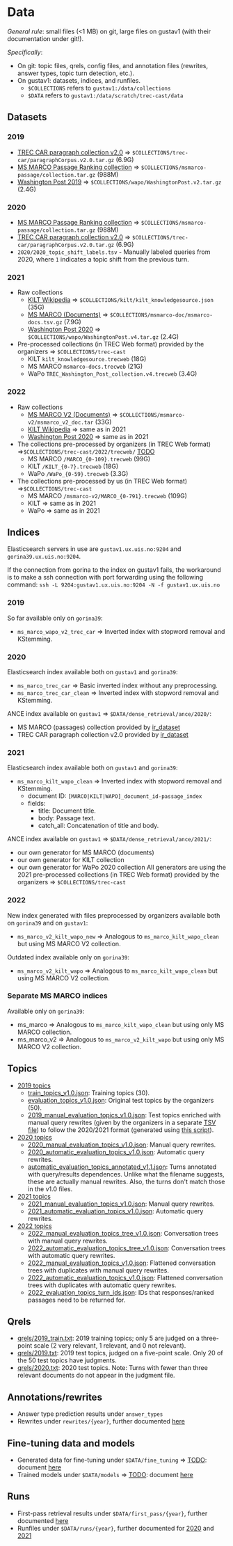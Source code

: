 # Data

*General rule*: small files (<1 MB) on git, large files on gustav1 (with their documentation under git!). 

*Specifically*: 
  * On git: topic files, qrels, config files, and annotation files (rewrites, answer types, topic turn detection, etc.).
  * On gustav1: datasets, indices, and runfiles.
    - `$COLLECTIONS` refers to `gustav1:/data/collections`
    - `$DATA` refers to `gustav1:/data/scratch/trec-cast/data`

## Datasets

### 2019

  * [TREC CAR paragraph collection v2.0](http://trec-car.cs.unh.edu/datareleases/) => `$COLLECTIONS/trec-car/paragraphCorpus.v2.0.tar.gz` (6.9G)
  * [MS MARCO Passage Ranking collection](https://github.com/microsoft/MSMARCO-Passage-Ranking) => `$COLLECTIONS/msmarco-passage/collection.tar.gz` (988M)
  * [Washington Post 2019](https://trec.nist.gov/data/wapost/) => `$COLLECTIONS/wapo/WashingtonPost.v2.tar.gz` (2.4G)

### 2020

  * [MS MARCO Passage Ranking collection](https://github.com/microsoft/MSMARCO-Passage-Ranking) => `$COLLECTIONS/msmarco-passage/collection.tar.gz` (988M)  
  * [TREC CAR paragraph collection v2.0](http://trec-car.cs.unh.edu/datareleases/) => `$COLLECTIONS/trec-car/paragraphCorpus.v2.0.tar.gz` (6.9G)
  * `2020/2020_topic_shift_labels.tsv` - Manually labeled queries from 2020, where `1` indicates a topic shift from the previous turn.

### 2021

  * Raw collections
    - [KILT Wikipedia](https://github.com/facebookresearch/KILT/) => `$COLLECTIONS/kilt/kilt_knowledgesource.json` (35G)
    - [MS MARCO (Documents)](https://github.com/microsoft/MSMARCO-Document-Ranking) => `$COLLECTIONS/msmarco-doc/msmarco-docs.tsv.gz` (7.9G)
    - [Washington Post 2020](https://trec.nist.gov/data/wapost/) => `$COLLECTIONS/wapo/WashingtonPost.v4.tar.gz` (2.4G)
  * Pre-processed collections (in TREC Web format) provided by the organizers => `$COLLECTIONS/trec-cast`
    - KILT `kilt_knowledgesource.trecweb` (18G)
    - MS MARCO `msmarco-docs.trecweb` (21G)
    - WaPo `TREC_Washington_Post_collection.v4.trecweb` (3.4G)

### 2022
  * Raw collections
    - [MS MARCO V2 (Documents)](https://microsoft.github.io/msmarco/TREC-Deep-Learning-2021#document-ranking-dataset) => `$COLLECTIONS/msmarco-v2/msmarco_v2_doc.tar` (33G)
    - [KILT Wikipedia](https://github.com/facebookresearch/KILT/) => same as in 2021
    - [Washington Post 2020](https://trec.nist.gov/data/wapost/) => same as in 2021
  * The collections pre-processed by organizers (in TREC Web format) =>`$COLLECTIONS/trec-cast/2022/trecweb/` [TODO](https://github.com/iai-group/trec-cast/issues/416)
    - MS MARCO `/MARCO_{0-109}.trecweb` (99G)
    - KILT `/KILT_{0-7}.trecweb` (18G)
    - WaPo `/WaPo_{0-59}.trecweb` (3.3G)
  * The collections pre-processed by us (in TREC Web format) =>`$COLLECTIONS/trec-cast`
    - MS MARCO `/msmarco-v2/MARCO_{0-791}.trecweb` (109G)
    - KILT => same as in 2021
    - WaPo => same as in 2021

## Indices

Elasticsearch servers in use are `gustav1.ux.uis.no:9204` and `gorina39.ux.uis.no:9204`.

If the connection from gorina to the index on gustav1 fails, the workaround is to make a ssh connection with port forwarding using the following command:
`ssh -L 9204:gustav1.ux.uis.no:9204 -N -f gustav1.ux.uis.no`

### 2019

So far available only on `gorina39`:
  * `ms_marco_wapo_v2_trec_car` => Inverted index with stopword removal and KStemming.

### 2020

Elasticsearch index available both on `gustav1` and `gorina39`:
  * `ms_marco_trec_car` => Basic inverted index without any preprocessing.
  * `ms_marco_trec_car_clean` => Inverted index with stopword removal and KStemming.

ANCE index available on `gustav1` => `$DATA/dense_retrieval/ance/2020/`:
  - MS MARCO (passages) collection provided by [ir_dataset](https://ir-datasets.com/msmarco-passage.html#msmarco-passage)
  - TREC CAR paragraph collection v2.0 provided by [ir_dataset](https://ir-datasets.com/car.html#car/v2.0)

### 2021

Elasticsearch index available both on `gustav1` and `gorina39`:
  * `ms_marco_kilt_wapo_clean` => Inverted index with stopword removal and KStemming.
    - document ID: `[MARCO|KILT|WAPO]_document_id-passage_index`
    - fields: 
      - title: Document title.
      - body: Passage text.
      - catch_all: Concatenation of title and body.

ANCE index available on `gustav1` => `$DATA/dense_retrieval/ance/2021/`:
  - our own generator for MS MARCO (documents) 
  - our own generator for KILT collection 
  - our own generator for WaPo 2020 collection
All generators are using the 2021 pre-processed collections (in TREC Web format) provided by the organizers => `$COLLECTIONS/trec-cast` 

### 2022

New index generated with files preprocessed by organizers available both on `gorina39` and on `gustav1`:
  * `ms_marco_v2_kilt_wapo_new` => Analogous to `ms_marco_kilt_wapo_clean` but using MS MARCO V2 collection. 

Outdated index available only on `gorina39`:
  * `ms_marco_v2_kilt_wapo` => Analogous to `ms_marco_kilt_wapo_clean` but using MS MARCO V2 collection. 

### Separate MS MARCO indices

Available only on `gorina39`:
  * ms_marco => Analogous to `ms_marco_kilt_wapo_clean` but using only MS MARCO collection.
  * ms_marco_v2 => Analogous to `ms_marco_v2_kilt_wapo` but using only MS MARCO V2 collection.

## Topics

  * [2019 topics](topics/2019)
    - [train_topics_v1.0.json](topics/2019/train_topics_v1.0.json): Training topics (30).
    - [evaluation_topics_v1.0.json](data/topics/2019/evaluation_topics_v1.0.json): Original test topics by the organizers (50).
    - [2019_manual_evaluation_topics_v1.0.json](topics/2019/2019_manual_evaluation_topics_v1.0.json): Test topics enriched with manual query rewrites (given by the organizers in a separate [TSV file](data/topics/2019/evaluation_topics_annotated_resolved_v1.0.tsv)) to follow the 2020/2021 format (generated using [this script](treccast/core/util/topics/create_2019_topics_file.py)).
  * [2020 topics](topics/2020)
    - [2020_manual_evaluation_topics_v1.0.json](topics/2020/2020_manual_evaluation_topics_v1.0.json): Manual query rewrites.
    - [2020_automatic_evaluation_topics_v1.0.json](topics/2020/2020_automatic_evaluation_topics_v1.0.json): Automatic query rewrites.
    - [automatic_evaluation_topics_annotated_v1.1.json](topics/2020/automatic_evaluation_topics_annotated_v1.1.json): Turns annotated with query/results dependences. Unlike what the filename suggests, these are actually manual rewrites. Also, the turns don't match those in the v1.0 files.
  * [2021 topics](topics/2021)
    - [2021_manual_evaluation_topics_v1.0.json](topics/2021/2021_manual_evaluation_topics_v1.0.json): Manual query rewrites.
    - [2021_automatic_evaluation_topics_v1.0.json](topics/2021/2021_automatic_evaluation_topics_v1.0.json): Automatic query rewrites.
  * [2022 topics](topics/2022)
    - [2022_manual_evaluation_topics_tree_v1.0.json](topics/2022/2022_manual_evaluation_topics_tree_v1.0.json): Conversation trees with manual query rewrites.
    - [2022_automatic_evaluation_topics_tree_v1.0.json](topics/2022/2022_automatic_evaluation_topics_tree_v1.0.json): Conversation trees with automatic query rewrites.
    - [2022_manual_evaluation_topics_v1.0.json](topics/2022/2022_manual_evaluation_topics_v1.0.json): Flattened conversation trees with duplicates with manual query rewrites.
    - [2022_automatic_evaluation_topics_v1.0.json](topics/2022/2022_automatic_evaluation_tree_v1.0.json): Flattened conversation trees with duplicates with automatic query rewrites.
    - [2022_evaluation_topics_turn_ids.json](topics/2022/2022_evaluation_topics_turn_ids.json): IDs that responses/ranked passages need to be returned for.

## Qrels

  * [qrels/2019_train.txt](qrels/2019_train.txt): 2019 training topics; only 5 are judged on a three-point scale (2 very relevant, 1 relevant, and 0 not relevant).
  * [qrels/2019.txt](qrels/2019.txt): 2019 test topics, judged on a five-point scale. Only 20 of the 50 test topics have judgments.
  * [qrels/2020.txt](qrels/2020.txt): 2020 test topics. Note: Turns with fewer than three relevant documents do not appear in the judgment file.

## Annotations/rewrites

  * Answer type prediction results under `answer_types`
  * Rewrites under `rewrites/{year}`, further documented [here](rewrites/README.md)  

## Fine-tuning data and models
 
  * Generated data for fine-tuning under `$DATA/fine_tuning` => [TODO](https://github.com/iai-group/trec-cast-2021/issues/162): document [here](fine_tuning/README.md)  
  * Trained models under `$DATA/models` => [TODO](https://github.com/iai-group/trec-cast-2021/issues/163): document [here](models/README.md)

## Runs

  * First-pass retrieval results under `$DATA/first_pass/{year}`, further documented [here](first_pass/README.md)   
  * Runfiles under `$DATA/runs/{year}`, further documented for [2020](runs/2020/README.md) and [2021](runs/2021/README.md)
